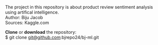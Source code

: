 The project in this repository is about product review sentiment analysis using artifical intelligence.  
Author: Biju Jacob                                                                                       
Sources: Kaggle.com 

**Clone** or **download** the repository:   
 $ git clone git@github.com:bjrepo24/bj-ml.git
